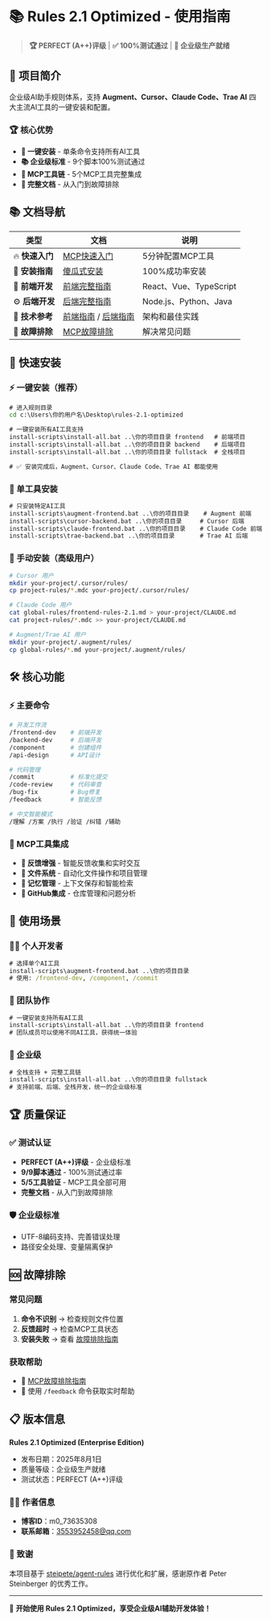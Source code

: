 # 📚 Rules 2.1 Optimized - 使用指南

> **🏆 PERFECT (A++)评级** | **✅ 100%测试通过** | **🚀 企业级生产就绪**

## 🎯 项目简介

企业级AI助手规则体系，支持 **Augment、Cursor、Claude Code、Trae AI** 四大主流AI工具的一键安装和配置。

### 🏆 核心优势
- **🚀 一键安装** - 单条命令支持所有AI工具
- **📚 企业级标准** - 9个脚本100%测试通过
- **💬 MCP工具链** - 5个MCP工具完整集成
- **📝 完整文档** - 从入门到故障排除

## 📚 文档导航

| 类型 | 文档 | 说明 |
|------|------|------|
| 🔥 **快速入门** | [MCP快速入门](docs/MCP-QUICK-START-GUIDE.md) | 5分钟配置MCP工具 |
| 📖 **安装指南** | [傻瓜式安装](install-scripts/INSTALL-GUIDE.md) | 100%成功率安装 |
| 🎨 **前端开发** | [前端完整指南](tutorials/frontend-rules-2.1-使用指南.md) | React、Vue、TypeScript |
| ⚙️ **后端开发** | [后端完整指南](tutorials/backend-rules-2.1-使用指南.md) | Node.js、Python、Java |
| 📖 **技术参考** | [前端指南](docs/frontend-guide.md) / [后端指南](docs/backend-guide.md) | 架构和最佳实践 |
| 🔧 **故障排除** | [MCP故障排除](docs/MCP-TROUBLESHOOTING-GUIDE.md) | 解决常见问题 |

## 🚀 快速安装

### ⚡ 一键安装（推荐）
```cmd
# 进入规则目录
cd c:\Users\你的用户名\Desktop\rules-2.1-optimized

# 一键安装所有AI工具支持
install-scripts\install-all.bat ..\你的项目目录 frontend   # 前端项目
install-scripts\install-all.bat ..\你的项目目录 backend    # 后端项目
install-scripts\install-all.bat ..\你的项目目录 fullstack  # 全栈项目

# ✅ 安装完成后，Augment、Cursor、Claude Code、Trae AI 都能使用
```

### 🎯 单工具安装
```cmd
# 只安装特定AI工具
install-scripts\augment-frontend.bat ..\你的项目目录    # Augment 前端
install-scripts\cursor-backend.bat ..\你的项目目录     # Cursor 后端
install-scripts\claude-frontend.bat ..\你的项目目录    # Claude Code 前端
install-scripts\trae-backend.bat ..\你的项目目录       # Trae AI 后端
```

### 🔧 手动安装（高级用户）
```bash
# Cursor 用户
mkdir your-project/.cursor/rules/
cp project-rules/*.mdc your-project/.cursor/rules/

# Claude Code 用户
cat global-rules/frontend-rules-2.1.md > your-project/CLAUDE.md
cat project-rules/*.mdc >> your-project/CLAUDE.md

# Augment/Trae AI 用户
mkdir your-project/.augment/rules/
cp global-rules/*.md your-project/.augment/rules/
```

## 🛠️ 核心功能

### ⚡ 主要命令
```bash
# 开发工作流
/frontend-dev    # 前端开发
/backend-dev     # 后端开发
/component       # 创建组件
/api-design      # API设计

# 代码管理
/commit          # 标准化提交
/code-review     # 代码审查
/bug-fix         # Bug修复
/feedback        # 智能反馈

# 中文智能模式
/理解 /方案 /执行 /验证 /纠错 /辅助
```

### 🔧 MCP工具集成
- **💬 反馈增强** - 智能反馈收集和实时交互
- **📁 文件系统** - 自动化文件操作和项目管理
- **🧠 记忆管理** - 上下文保存和智能检索
- **🐙 GitHub集成** - 仓库管理和问题分析

## 🎯 使用场景

### 👨‍💻 个人开发者
```cmd
# 选择单个AI工具
install-scripts\augment-frontend.bat ..\你的项目目录
# 使用: /frontend-dev, /component, /commit
```

### 👥 团队协作
```cmd
# 一键安装支持所有AI工具
install-scripts\install-all.bat ..\你的项目目录 frontend
# 团队成员可以使用不同AI工具，获得统一体验
```

### 🏢 企业级
```cmd
# 全栈支持 + 完整工具链
install-scripts\install-all.bat ..\你的项目目录 fullstack
# 支持前端、后端、全栈开发，统一的企业级标准
```

## 🏆 质量保证

### ✅ 测试认证
- **PERFECT (A++)评级** - 企业级标准
- **9/9脚本通过** - 100%测试通过率
- **5/5工具验证** - MCP工具全部可用
- **完整文档** - 从入门到故障排除

### 🛡️ 企业级标准
- UTF-8编码支持、完善错误处理
- 路径安全处理、变量隔离保护

## 🆘 故障排除

### 常见问题
1. **命令不识别** → 检查规则文件位置
2. **反馈超时** → 检查MCP工具状态
3. **安装失败** → 查看 [故障排除指南](docs/MCP-TROUBLESHOOTING-GUIDE.md)

### 获取帮助
- 📖 [MCP故障排除指南](docs/MCP-TROUBLESHOOTING-GUIDE.md)
- 🤖 使用 `/feedback` 命令获取实时帮助

## 📋 版本信息

**Rules 2.1 Optimized (Enterprise Edition)**
- 发布日期：2025年8月1日
- 质量等级：企业级生产就绪
- 测试状态：PERFECT (A++)评级

### 👨‍💻 作者信息
- **博客ID**：m0_73635308
- **联系邮箱**：3553952458@qq.com

### 🙏 致谢
本项目基于 [steipete/agent-rules](https://github.com/steipete/agent-rules) 进行优化和扩展，感谢原作者 Peter Steinberger 的优秀工作。

---

🎉 **开始使用 Rules 2.1 Optimized，享受企业级AI辅助开发体验！**
